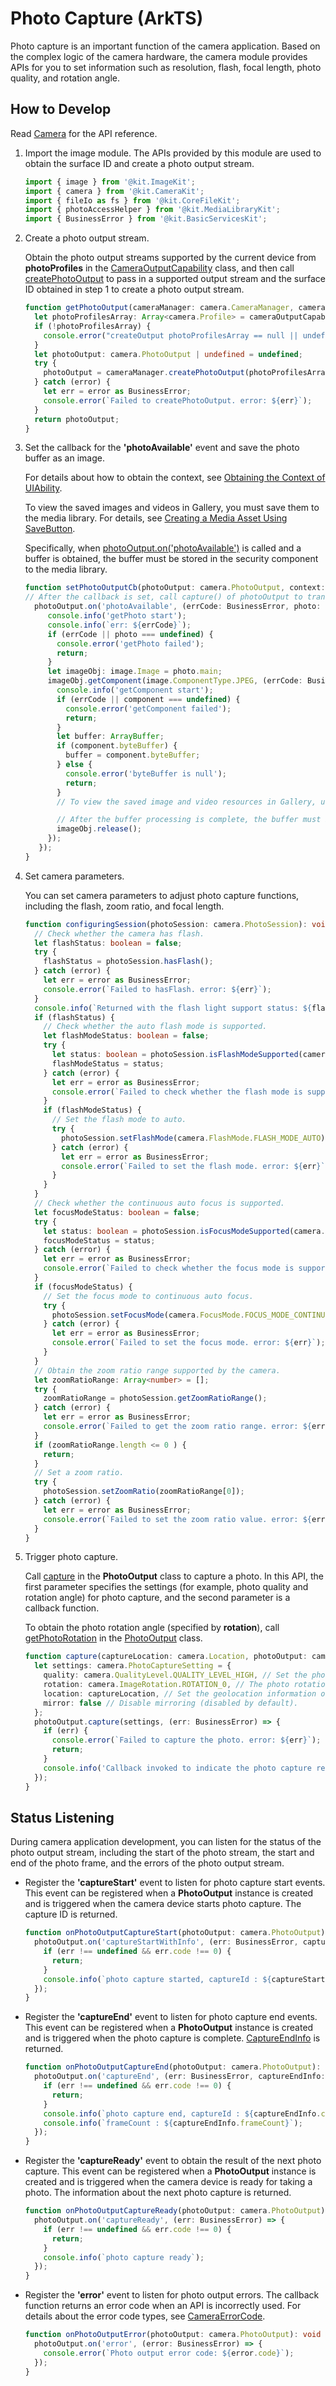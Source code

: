 # Photo Capture (ArkTS)

Photo capture is an important function of the camera application. Based on the complex logic of the camera hardware, the camera module provides APIs for you to set information such as resolution, flash, focal length, photo quality, and rotation angle.

## How to Develop

Read [Camera](../../reference/apis-camera-kit/js-apis-camera.md) for the API reference.

1. Import the image module. The APIs provided by this module are used to obtain the surface ID and create a photo output stream.

   ```ts
   import { image } from '@kit.ImageKit';
   import { camera } from '@kit.CameraKit';
   import { fileIo as fs } from '@kit.CoreFileKit';
   import { photoAccessHelper } from '@kit.MediaLibraryKit';
   import { BusinessError } from '@kit.BasicServicesKit';
   ```

2. Create a photo output stream.

   Obtain the photo output streams supported by the current device from **photoProfiles** in the [CameraOutputCapability](../../reference/apis-camera-kit/js-apis-camera.md#cameraoutputcapability) class, and then call [createPhotoOutput](../../reference/apis-camera-kit/js-apis-camera.md#createphotooutput11) to pass in a supported output stream and the surface ID obtained in step 1 to create a photo output stream.

   ```ts
   function getPhotoOutput(cameraManager: camera.CameraManager, cameraOutputCapability: camera.CameraOutputCapability): camera.PhotoOutput | undefined {
     let photoProfilesArray: Array<camera.Profile> = cameraOutputCapability.photoProfiles;
     if (!photoProfilesArray) {
       console.error("createOutput photoProfilesArray == null || undefined");
     }
     let photoOutput: camera.PhotoOutput | undefined = undefined;
     try {
       photoOutput = cameraManager.createPhotoOutput(photoProfilesArray[0]);
     } catch (error) {
       let err = error as BusinessError;
       console.error(`Failed to createPhotoOutput. error: ${err}`);
     }
     return photoOutput;
   }
   ```

3. Set the callback for the **'photoAvailable'** event and save the photo buffer as an image.

    For details about how to obtain the context, see [Obtaining the Context of UIAbility](../../application-models/uiability-usage.md#obtaining-the-context-of-uiability).

    To view the saved images and videos in Gallery, you must save them to the media library. For details, see [Creating a Media Asset Using SaveButton](../medialibrary/photoAccessHelper-savebutton.md).

    Specifically, when [photoOutput.on('photoAvailable')](../../reference/apis-camera-kit/js-apis-camera.md#onphotoavailable11) is called and a buffer is obtained, the buffer must be stored in the security component to the media library.
   ```ts
   function setPhotoOutputCb(photoOutput: camera.PhotoOutput, context: Context) {
   // After the callback is set, call capture() of photoOutput to transfer the photo buffer back to the callback.
     photoOutput.on('photoAvailable', (errCode: BusinessError, photo: camera.Photo): void => {
        console.info('getPhoto start');
        console.info(`err: ${errCode}`);
        if (errCode || photo === undefined) {
          console.error('getPhoto failed');
          return;
        }
        let imageObj: image.Image = photo.main;
        imageObj.getComponent(image.ComponentType.JPEG, (errCode: BusinessError, component: image.Component): void => {
          console.info('getComponent start');
          if (errCode || component === undefined) {
            console.error('getComponent failed');
            return;
          }
          let buffer: ArrayBuffer;
          if (component.byteBuffer) {
            buffer = component.byteBuffer;
          } else {
            console.error('byteBuffer is null');
            return;
          }
          // To view the saved image and video resources in Gallery, use a security component to create media assets.

          // After the buffer processing is complete, the buffer must be released. Otherwise, no buffer is available for subsequent photo capture.
          imageObj.release(); 
        });
      });
   }
   ```

4. Set camera parameters.

   You can set camera parameters to adjust photo capture functions, including the flash, zoom ratio, and focal length.

   ```ts
   function configuringSession(photoSession: camera.PhotoSession): void {
     // Check whether the camera has flash.
     let flashStatus: boolean = false;
     try {
       flashStatus = photoSession.hasFlash();
     } catch (error) {
       let err = error as BusinessError;
       console.error(`Failed to hasFlash. error: ${err}`);
     }
     console.info(`Returned with the flash light support status: ${flashStatus}`);
     if (flashStatus) {
       // Check whether the auto flash mode is supported.
       let flashModeStatus: boolean = false;
       try {
         let status: boolean = photoSession.isFlashModeSupported(camera.FlashMode.FLASH_MODE_AUTO);
         flashModeStatus = status;
       } catch (error) {
         let err = error as BusinessError;
         console.error(`Failed to check whether the flash mode is supported. error: ${err}`);
       }
       if (flashModeStatus) {
         // Set the flash mode to auto.
         try {
           photoSession.setFlashMode(camera.FlashMode.FLASH_MODE_AUTO);
         } catch (error) {
           let err = error as BusinessError;
           console.error(`Failed to set the flash mode. error: ${err}`);
         }
       }
     }
     // Check whether the continuous auto focus is supported.
     let focusModeStatus: boolean = false;
     try {
       let status: boolean = photoSession.isFocusModeSupported(camera.FocusMode.FOCUS_MODE_CONTINUOUS_AUTO);
       focusModeStatus = status;
     } catch (error) {
       let err = error as BusinessError;
       console.error(`Failed to check whether the focus mode is supported. error: ${err}`);
     }
     if (focusModeStatus) {
       // Set the focus mode to continuous auto focus.
       try {
         photoSession.setFocusMode(camera.FocusMode.FOCUS_MODE_CONTINUOUS_AUTO);
       } catch (error) {
         let err = error as BusinessError;
         console.error(`Failed to set the focus mode. error: ${err}`);
       }
     }
     // Obtain the zoom ratio range supported by the camera.
     let zoomRatioRange: Array<number> = [];
     try {
       zoomRatioRange = photoSession.getZoomRatioRange();
     } catch (error) {
       let err = error as BusinessError;
       console.error(`Failed to get the zoom ratio range. error: ${err}`);
     }
     if (zoomRatioRange.length <= 0 ) {
       return;
     }
     // Set a zoom ratio.
     try {
       photoSession.setZoomRatio(zoomRatioRange[0]);
     } catch (error) {
       let err = error as BusinessError;
       console.error(`Failed to set the zoom ratio value. error: ${err}`);
     }
   }
   ```

5. Trigger photo capture.

   Call [capture](../../reference/apis-camera-kit/js-apis-camera.md#capture-2) in the **PhotoOutput** class to capture a photo. In this API, the first parameter specifies the settings (for example, photo quality and rotation angle) for photo capture, and the second parameter is a callback function.

   To obtain the photo rotation angle (specified by **rotation**), call [getPhotoRotation](../../reference/apis-camera-kit/js-apis-camera.md#getphotorotation12) in the [PhotoOutput](../../reference/apis-camera-kit/js-apis-camera.md#photooutput) class.

   ```ts
   function capture(captureLocation: camera.Location, photoOutput: camera.PhotoOutput): void {
     let settings: camera.PhotoCaptureSetting = {
       quality: camera.QualityLevel.QUALITY_LEVEL_HIGH, // Set the photo quality to high.
       rotation: camera.ImageRotation.ROTATION_0, // The photo rotation angle, camera.ImageRotation.ROTATION_0, is obtained through getPhotoRotation.
       location: captureLocation, // Set the geolocation information of the photo.
       mirror: false // Disable mirroring (disabled by default).
     };
     photoOutput.capture(settings, (err: BusinessError) => {
       if (err) {
         console.error(`Failed to capture the photo. error: ${err}`);
         return;
       }
       console.info('Callback invoked to indicate the photo capture request success.');
     });
   }
   ```

## Status Listening

During camera application development, you can listen for the status of the photo output stream, including the start of the photo stream, the start and end of the photo frame, and the errors of the photo output stream.

- Register the **'captureStart'** event to listen for photo capture start events. This event can be registered when a **PhotoOutput** instance is created and is triggered when the camera device starts photo capture. The capture ID is returned.

  ```ts
  function onPhotoOutputCaptureStart(photoOutput: camera.PhotoOutput): void {
    photoOutput.on('captureStartWithInfo', (err: BusinessError, captureStartInfo: camera.CaptureStartInfo) => {
      if (err !== undefined && err.code !== 0) {
        return;
      }
      console.info(`photo capture started, captureId : ${captureStartInfo.captureId}`);
    });
  }
  ```

- Register the **'captureEnd'** event to listen for photo capture end events. This event can be registered when a **PhotoOutput** instance is created and is triggered when the photo capture is complete. [CaptureEndInfo](../../reference/apis-camera-kit/js-apis-camera.md#captureendinfo) is returned.

  ```ts
  function onPhotoOutputCaptureEnd(photoOutput: camera.PhotoOutput): void {
    photoOutput.on('captureEnd', (err: BusinessError, captureEndInfo: camera.CaptureEndInfo) => {
      if (err !== undefined && err.code !== 0) {
        return;
      }
      console.info(`photo capture end, captureId : ${captureEndInfo.captureId}`);
      console.info(`frameCount : ${captureEndInfo.frameCount}`);
    });
  }
  ```

- Register the **'captureReady'** event to obtain the result of the next photo capture. This event can be registered when a **PhotoOutput** instance is created and is triggered when the camera device is ready for taking a photo. The information about the next photo capture is returned.

  ```ts
  function onPhotoOutputCaptureReady(photoOutput: camera.PhotoOutput): void {
    photoOutput.on('captureReady', (err: BusinessError) => {
      if (err !== undefined && err.code !== 0) {
        return;
      }
      console.info(`photo capture ready`);
    });
  }
  ```

- Register the **'error'** event to listen for photo output errors. The callback function returns an error code when an API is incorrectly used. For details about the error code types, see [CameraErrorCode](../../reference/apis-camera-kit/js-apis-camera.md#cameraerrorcode).

  ```ts
  function onPhotoOutputError(photoOutput: camera.PhotoOutput): void {
    photoOutput.on('error', (error: BusinessError) => {
      console.error(`Photo output error code: ${error.code}`);
    });
  }
  ```
